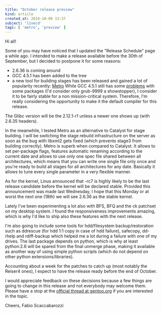 ```yaml
---
title: "October release preview"
kind: article
created_at: 2010-10-09 13:37
subject: 'livecd'
tags: [ 'metro', 'preview' ]
---
```

Hi all\!

Some of you may have noticed that I updated the \"Release Schedule\" page a while ago\.
I intended to make a release available before the 30th of September, but I decided to postpone it for some reasons\:

* 2\.6\.36 is coming around
* GCC 4\.5\.1 has been added to the tree
* a new tool for building stages has been released and gained a lot of popularity recently\: [Metro](http://www.funtoo.org/en/metro/tutorial/)
While GCC 4\.5\.1 still has some [problems](http://bugs.gentoo.org/show_bug.cgi?id=296658) with some packages \(I\'d consider only grub\-9999 a showstopper\), I consider it to be fairly stable for a non mission\-critical system\. Therefore, I\'m really considering the opportunity to make it the default compiler for this release\.

The Glibc version will be the 2\.12\.1\-r1 unless a newer one shows up \(with 2\.6\.35 headers\)\.

In the meanwhile, I tested Metro as an alternative to Catalyst for stage building\. I will be switching the stage rebuild infrastructure on the server as soon as the bug with libxml2 gets fixed \(which prevents stage3 from building correctly\)\. Metro is superb when compared to Catalyst\. It allows to set per\-package flags, features automatic renaming according to the current date and allows to use only one spec file shared between all architectures, which means that you can write one single file only once and you\'re ready to build all stages for all architectures for any date\. Basically it allows to tune every single parameter in a very flexible manner\.

As for the kernel, Linus announced that \-rc7 is highly likely to be the last release candidate before the kernel will be declared stable\. Provided this announcement was made last Wednesday, I hope that this Monday or at worst the next one \(18th\) we will see 2\.6\.36 as the stable kernel\.

Lately I\'ve been experimenting a lot also with BFS, BFQ and the ck patchset on my desktop system\. I found the responsiveness improvements amazing, which is why I\'d like to ship also these features with the next release\.

I\'m also going to include some tools for hdd/filesystem backup/restoration such as ddrescue \(for hdd 1\:1 copy in case of hdd failure\), safecopy, dd\-rhelp and rdiff\-backup which helped me a lot during a failure with one of my drives\. The last package depends on python, which is why at least python\:2\.6 will be spared from the final unmerge phase, making it available as another way of using simple python scripts \(which do not depend on other python extensions/libraries\)\.

Accounting about a week for the patches to catch up \(most notably the Reiser4 ones\), I expect to have the release ready before the end of October\.

I would appreciate feedback on these decisions because a few things are going to change in this release and not everybody may welcome them\. Please have a stop at the [official thread at gentoo\.org](http://forums.gentoo.org/viewtopic-t-841256.html) if you are interested in the topic\.

Cheers,
Fabio Scaccabarozzi
